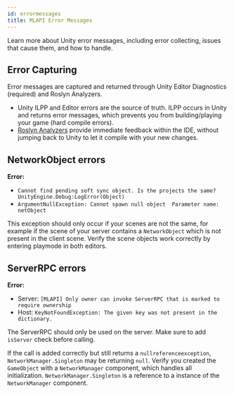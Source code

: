 ```yaml
---
id: errormessages
title: MLAPI Error Messages
---
```


Learn more about Unity error messages, including error collecting, issues that cause them, and how to handle.

## Error Capturing

Error messages are captured and returned through Unity Editor Diagnostics (required) and Roslyn Analyzers. 

* Unity ILPP and Editor errors are the source of truth. ILPP occurs in Unity and returns error messages, which prevents you from building/playing your game (hard compile errors).
* [Roslyn Analyzers](https://devblogs.microsoft.com/dotnet/write-better-code-faster-with-roslyn-analyzers/) provide immediate feedback within the IDE, without jumping back to Unity to let it compile with your new changes.  

## NetworkObject errors

**Error:** 
* `Cannot find pending soft sync object. Is the projects the same? UnityEngine.Debug:LogError(Object)`
* `ArgumentNullException: Cannot spawn null object  Parameter name: netObject`

This exception should only occur if your scenes are not the same, for example if the scene of your server contains a `NetworkObject` which is not present in the client scene. Verify the scene objects work correctly by entering playmode in both editors. 

## ServerRPC errors

**Error:** 
* Server: `[MLAPI] Only owner can invoke ServerRPC that is marked to require ownership`
* Host: `KeyNotFoundException: The given key was not present in the dictionary.`

The ServerRPC should only be used on the server. Make sure to add `isServer` check before calling.

If the call is added correctly but still returns a `nullreferenceexception`, `NetworkManager.Singleton` may be returning `null`. Verify you created the `GameObject` with a `NetworkManager` component, which handles all initialization. `NetworkManager.Singleton` is a reference to a instance of the `NetworkManager` component.